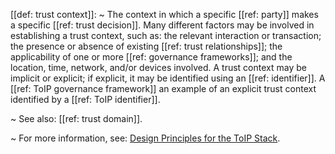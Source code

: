 [[def: trust context]]:
~ The context in which a specific [[ref: party]] makes a specific [[ref: trust decision]]. Many different factors may be involved in establishing a trust context, such as: the relevant interaction or transaction; the presence or absence of existing [[ref: trust relationships]]; the applicability of one or more [[ref: governance frameworks]]; and the location, time, network, and/or devices involved. A trust context may be implicit or explicit; if explicit, it may be identified using an [[ref: identifier]]. A [[ref: ToIP governance framework]] an example of an explicit trust context identified by a [[ref: ToIP identifier]].

~ See also: [[ref: trust domain]].

~ For more information, see: [Design Principles for the ToIP Stack](https://trustoverip.org/our-work/design-principles/).


